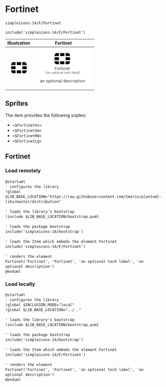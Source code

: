 # Fortinet


```text
simpleicons-14/F/Fortinet
```

```text
include('simpleicons-14/F/Fortinet')
```



| Illustration | Fortinet |
| :---: | :---: |
| ![illustration for Illustration](../../simpleicons-14/F/Fortinet.png) | ![illustration for Fortinet](../../simpleicons-14/F/Fortinet.Local.png) |



## Sprites
The item provides the following sriptes:

- `<$FortinetXs>`
- `<$FortinetSm>`
- `<$FortinetMd>`
- `<$FortinetLg>`





## Fortinet

### Load remotely
```plantuml
@startuml
' configures the library
!global $LIB_BASE_LOCATION="https://raw.githubusercontent.com/tmorin/plantuml-libs/master/distribution"

' loads the library's bootstrap
!include $LIB_BASE_LOCATION/bootstrap.puml

' loads the package bootstrap
include('simpleicons-14/bootstrap')

' loads the Item which embeds the element Fortinet
include('simpleicons-14/F/Fortinet')

' renders the element
Fortinet('Fortinet', 'Fortinet', 'an optional tech label', 'an optional description')
@enduml
```

### Load locally
```plantuml
@startuml
' configures the library
!global $INCLUSION_MODE="local"
!global $LIB_BASE_LOCATION="../.."

' loads the library's bootstrap
!include $LIB_BASE_LOCATION/bootstrap.puml

' loads the package bootstrap
include('simpleicons-14/bootstrap')

' loads the Item which embeds the element Fortinet
include('simpleicons-14/F/Fortinet')

' renders the element
Fortinet('Fortinet', 'Fortinet', 'an optional tech label', 'an optional description')
@enduml
```

